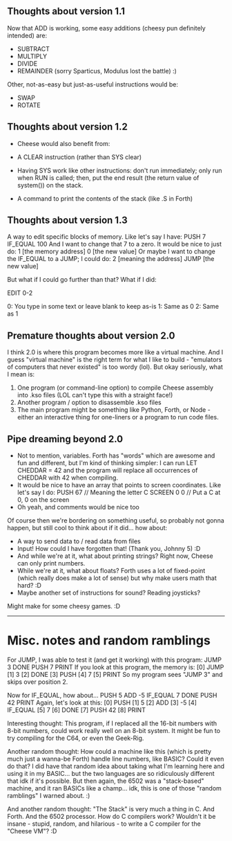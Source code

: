## Thoughts about version 1.1

Now that ADD is working, some easy additions (cheesy pun definitely intended) are:

* SUBTRACT
* MULTIPLY
* DIVIDE
* REMAINDER (sorry Sparticus, Modulus lost the battle) :)

Other, not-as-easy but just-as-useful instructions would be:

* SWAP
* ROTATE

## Thoughts about version 1.2

* Cheese would also benefit from:

* A CLEAR instruction (rather than SYS clear)
* Having SYS work like other instructions: don't run immediately; only run when RUN is called; then, put the end result (the return value of system()) on the stack.
* A command to print the contents of the stack (like .S in Forth)

## Thoughts about version 1.3

A way to edit specific blocks of memory.  Like let's say I have:
	PUSH 7
	IF_EQUAL 100
And I want to change that 7 to a zero.  It would be nice to just do:
	1 [the memory address] 0 [the new value]
Or maybe I want to change the IF_EQUAL to a JUMP; I could do:
	2 [meaning the address] JUMP [the new value]

But what if I could go further than that?  What if I did:

EDIT 0-2

0: You type in some text or leave blank to keep as-is
1: Same as 0
2: Same as 1



## Premature thoughts about version 2.0

I think 2.0 is where this program becomes more like a virtual machine.  And I guess "virtual machine" is the right term for what I like to build - "emulators of computers that never existed" is too wordy (lol).  But okay seriously, what I mean is:

1. One program (or command-line option) to compile Cheese assembly into .kso files (LOL can't type this with a straight face!)
2. Another program / option to disassemble .kso files
3. The main program might be something like Python, Forth, or Node - either an interactive thing for one-liners or a program to run code files.


## Pipe dreaming beyond 2.0

* Not to mention, variables.  Forth has "words" which are awesome and fun and different, but I'm kind of thinking simpler: I can run LET CHEDDAR = 42 and the program will replace all occurrences of CHEDDAR with 42 when compiling.
* It would be nice to have an array that points to screen coordinates.  Like let's say I do:
	PUSH 67		// Meaning the letter C
	SCREEN 0 0	// Put a C at 0, 0 on the screen
* Oh yeah, and comments would be nice too

Of course then we're bordering on something useful, so probably not gonna happen, but still cool to think about if it did... how about:

* A way to send data to / read data from files
* Input!  How could I have forgotten that!  (Thank you, Johnny 5) :D
* And while we're at it, what about printing strings?  Right now, Cheese can only print numbers.
* While we're at it, what about floats?  Forth uses a lot of fixed-point (which really does make a lot of sense) but why make users math that hard? :D
* Maybe another set of instructions for sound?  Reading joysticks?

Might make for some cheesy games. :D

----------------------------------------------------

# Misc. notes and random ramblings

For JUMP, I was able to test it (and get it working) with this program:
	JUMP 3
	DONE
	PUSH 7
	PRINT
If you look at this program, the memory is:
	[0] JUMP
	[1] 3
	[2] DONE
	[3] PUSH
	[4] 7
	[5] PRINT
So my program sees "JUMP 3" and skips over position 2.

Now for IF_EQUAL, how about...
	PUSH 5
	ADD -5
	IF_EQUAL 7
	DONE
	PUSH 42
	PRINT
Again, let's look at this:
	[0] PUSH
	[1] 5
	[2] ADD
	[3] -5
	[4] IF_EQUAL
	[5] 7
	[6] DONE
	[7] PUSH 42
	[8] PRINT

Interesting thought: This program, if I replaced all the 16-bit numbers with 8-bit numbers, could work really well on an 8-bit system.  It might be fun to try compiling for the C64, or even the Geek-Rig.

Another random thought: How could a machine like this (which is pretty much just a wanna-be Forth) handle line numbers, like BASIC?  Could it even do that?  I did have that random idea about taking what I'm learning here and using it in my BASIC... but the two languages are so ridiculously different that idk if it's possible.  But then again, the 6502 was a "stack-based" machine, and it ran BASICs like a champ... idk, this is one of those "random ramblings" I warned about. :)

And another random thought: "The Stack" is very much a thing in C.  And Forth.  And the 6502 processor.  How do C compilers work?  Wouldn't it be insane - stupid, random, and hilarious - to write a C compiler for the "Cheese VM"? :D
